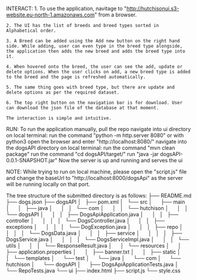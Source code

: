 INTERACT:
    1. To use the application, navitage to "http://hutchisonui.s3-website.eu-north-1.amazonaws.com" from a browser.

    2. The UI has the list of breeds and breed types sorted in Alphabetical order.

    3. A Breed can be added using the Add new button on the right hand side. While adding, user can even type in the breed type alongside, the application then adds the new breed and adds the breed type into it.

    4. When hovered onto the breed, the user can see the add, update or delete options. When the user clicks on add, a new breed type is added to the breed and the page is refreshed automatically.

    5. The same thing goes with breed type, but there are update and delete options as per the required dataset.

    6. The top right button on the navigation bar is for download. User can download the json file of the database at that moment.

    The interaction is simple and intuitive.

RUN:
    To run the application manually,    pull the repo
                                        navigate into ui directory on local terminal:
                                            run the command "python -m http.server 8080" or with python3
                                            open the browser and enter "http://localhost:8080/"
                                        navigate into the dogsAPI directory on local terminal:
                                            run the command "mvn clean package"
                                            run the command "cd dogsAPI/target/"
                                            run "java -jar dogsAPI-0.0.1-SNAPSHOT.jar"
    Now the server is up and running and serves the ui

NOTE:
    While trying to run on local machine, please open the "script.js" file and change the baseUrl to 
    "http://localhost:8000/dogsApi" as the server will be running locally on that port.


The tree structure of the submitted directory is as follows:
    ├── README.md
    ├── dogs.json
    ├── dogsAPI
    │   ├── pom.xml
    │   └── src
    │       ├── main
    │       │   ├── java
    │       │   │   └── com
    │       │   │       └── hutchison
    │       │   │           └── dogsAPI
    │       │   │               ├── DogsApiApplication.java
    │       │   │               ├── controller
    │       │   │               │   └── DogsController.java
    │       │   │               ├── exceptions
    │       │   │               │   └── DogException.java
    │       │   │               ├── repo
    │       │   │               │   └── DogsData.java
    │       │   │               ├── service
    │       │   │               │   ├── DogsService.java
    │       │   │               │   └── DogsServiceImpl.java
    │       │   │               └── utils
    │       │   │                   └── ResponseResult.java
    │       │   └── resources
    │       │       ├── application.properties
    │       │       ├── banner.txt
    │       │       ├── static
    │       │       └── templates
    │       └── test
    │           └── java
    │               └── com
    │                   └── hutchison
    │                       └── dogsAPI
    │                           ├── DogsApiApplicationTests.java
    │                           └── RepoTests.java
    └── ui
        ├── index.html
        ├── script.js
        └── style.css
